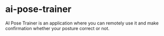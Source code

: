 # ai-pose-trainer
AI Pose Trainer is an application where you can remotely use it and make confirmation whether your posture correct or not. 
